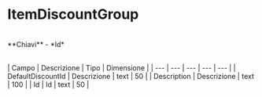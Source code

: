 # ItemDiscountGroup

<br>
**Chiavi**
- *Id*
<br><br>

| Campo | Descrizione | Tipo | Dimensione | 
| --- | --- | --- | --- | --- |
| DefaultDiscountId | Descrizione | text | 50 |
| Description | Descrizione | text | 100 |
| Id | Id | text | 50 |

